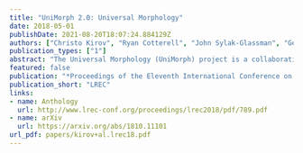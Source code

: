 ```yaml
---
title: "UniMorph 2.0: Universal Morphology"
date: 2018-05-01
publishDate: 2021-08-20T18:07:24.884129Z
authors: ["Christo Kirov", "Ryan Cotterell", "John Sylak-Glassman", "Géraldine Walther", "Ekaterina Vylomova", "Patrick Xia", "Manaal Faruqui", "Sabrina Mielke", "Arya McCarthy", "Sandra Kübler", "David Yarowsky", "Jason Eisner", "Mans Hulden"]
publication_types: ["1"]
abstract: "The Universal Morphology (UniMorph) project is a collaborative effort to improve how NLP handles complex morphology across the world’s languages. The project releases annotated morphological data using a universal tagset, the UniMorph schema. Each inflected form is associated with a lemma, which typically carries its underlying lexical meaning, and a bundle of morphological features from our schema. Additional supporting data and tools are also released on a per-language basis when available. UniMorph is based at the Center for Language and Speech Processing (CLSP) at Johns Hopkins University in Baltimore, Maryland. This paper details advances made to the collection, annotation, and dissemination of project resources since the initial UniMorph release described at LREC 2016."
featured: false
publication: "*Proceedings of the Eleventh International Conference on Language Resources and Evaluation*"
publication_short: "LREC"
links:
- name: Anthology
  url: http://www.lrec-conf.org/proceedings/lrec2018/pdf/789.pdf
- name: arXiv
  url: https://arxiv.org/abs/1810.11101
url_pdf: papers/kirov+al.lrec18.pdf
---
```



